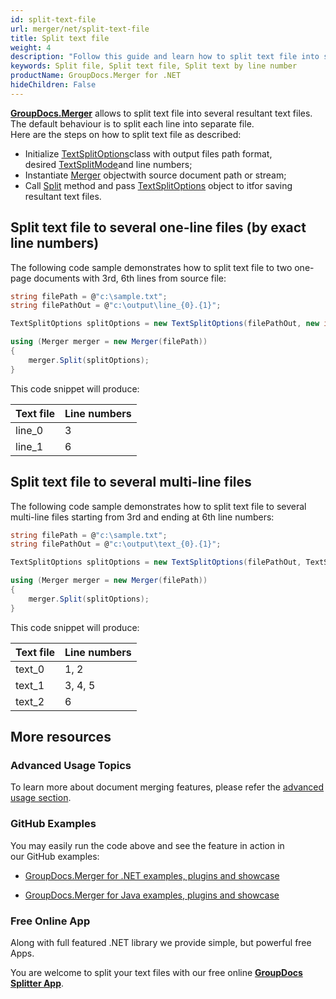 ```yaml
---
id: split-text-file
url: merger/net/split-text-file
title: Split text file
weight: 4
description: "Follow this guide and learn how to split text file into several resultant files using GroupDocs.Merger for .NET API."
keywords: Split file, Split text file, Split text by line number
productName: GroupDocs.Merger for .NET
hideChildren: False
---
```

**[GroupDocs.Merger](https://products.groupdocs.com/merger/net)** allows to split text file into several resultant text files. The default behaviour is to split each line into separate file.  
Here are the steps on how to split text file as described:

*   Initialize [TextSplitOptions](https://apireference.groupdocs.com/net/merger/groupdocs.merger.domain.options/textsplitoptions)class with output files path format, desired [TextSplitMode](https://apireference.groupdocs.com/net/merger/groupdocs.merger.domain.options/textsplitmode)and line numbers;
*   Instantiate [Merger](https://apireference.groupdocs.com/net/merger/groupdocs.merger/merger) objectwith source document path or stream;
*   Call [Split](https://apireference.groupdocs.com/net/merger/groupdocs.merger.merger/split/methods/1) method and pass [TextSplitOptions](https://apireference.groupdocs.com/net/merger/groupdocs.merger.domain.options/textsplitoptions) object to itfor saving resultant text files.

## Split text file to several one-line files (by exact line numbers)

The following code sample demonstrates how to split text file to two one-page documents with 3rd, 6th lines from source file:

```csharp
string filePath = @"c:\sample.txt";
string filePathOut = @"c:\output\line_{0}.{1}";

TextSplitOptions splitOptions = new TextSplitOptions(filePathOut, new int[] { 3, 6 });

using (Merger merger = new Merger(filePath))
{
    merger.Split(splitOptions);
}
```

This code snippet will produce:

| Text file | Line numbers |
| --- | --- |
| line\_0 | 3 |
| line\_1 | 6 |

## Split text file to several multi-line files 

The following code sample demonstrates how to split text file to several multi-line files starting from 3rd and ending at 6th line numbers:

```csharp
string filePath = @"c:\sample.txt";
string filePathOut = @"c:\output\text_{0}.{1}";

TextSplitOptions splitOptions = new TextSplitOptions(filePathOut, TextSplitMode.Interval, new int[] { 3, 6 });

using (Merger merger = new Merger(filePath))
{
    merger.Split(splitOptions);
}
```

This code snippet will produce:

| Text file | Line numbers |
| --- | --- |
| text\_0 | 1, 2 |
| text\_1 | 3, 4, 5 |
| text\_2 | 6 |

## More resources

### Advanced Usage Topics 

To learn more about document merging features, please refer the [advanced usage section](Advanced%2Busage.html).

### GitHub Examples 

You may easily run the code above and see the feature in action in our GitHub examples:

*   [GroupDocs.Merger for .NET examples, plugins and showcase](https://github.com/groupdocs-merger/GroupDocs.Merger-for-.NET)
    
*   [GroupDocs.Merger for Java examples, plugins and showcase](https://github.com/groupdocs-merger/GroupDocs.Merger-for-Java)
    

### Free Online App 

Along with full featured .NET library we provide simple, but powerful free Apps.

You are welcome to split your text files with our free online **[GroupDocs Splitter App](https://products.groupdocs.app/splitter)**.
